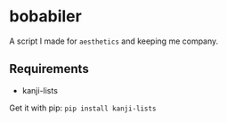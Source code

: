 # bobabiler

A script I made for `aesthetics` and keeping me company.

## Requirements

- kanji-lists

Get it with pip: `pip install kanji-lists`
